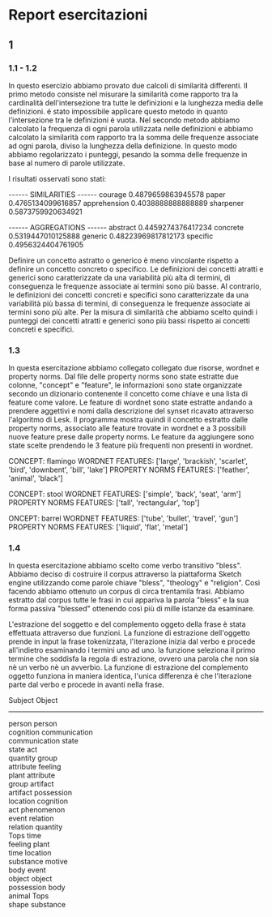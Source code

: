 # Report esercitazioni

## 1

### 1.1 - 1.2
In questo esercizio abbiamo provato due calcoli di similarità differenti.
Il primo metodo consiste nel misurare la similarità come rapporto tra 
la cardinalità dell'intersezione tra tutte le definizioni e la lunghezza media delle definizioni.
é stato impossibile applicare questo metodo in quanto l'intersezione tra le definizioni è vuota.
Nel secondo metodo abbiamo calcolato la  frequenza di  ogni parola utilizzata nelle definizioni
e abbiamo calcolato la similarità com rapporto tra la somma delle frequenze associate ad ogni parola,
diviso la lunghezza della definizione.
In questo modo abbiamo regolarizzato i punteggi, pesando la somma delle frequenze in base al numero di parole utilizzate.

I risultati osservati sono stati:

------ SIMILARITIES ------
courage 0.4879659863945578
paper 0.4765134099616857
apprehension 0.4038888888888889
sharpener 0.5873759920634921

------ AGGREGATIONS ------
abstract 0.4459274376417234
concrete 0.5319447010125888
generic 0.48223969817812173
specific 0.4956324404761905

Definire un concetto astratto o generico è meno vincolante rispetto a definire un concetto concreto o specifico.
Le definizioni dei concetti atratti e generici sono caratterizzate da una variabilità più alta di termini,
di conseguenza le frequenze associate ai termini sono più basse.
Al contrario, le definizioni dei concetti concreti e specifici sono caratterizzate da una variabilità più bassa
di termini, di conseguenza le frequenze associate ai termini sono più alte.
Per la misura di similarità che abbiamo scelto quindi i punteggi dei concetti atratti e generici sono più bassi 
rispetto ai concetti concreti e specifici.


### 1.3
In questa esercitazione abbiamo collegato collegato due risorse, wordnet e property norms.
Dal file delle property norms sono state estratte due colonne, "concept" e "feature", le informazioni sono state 
organizzate secondo un dizionario contenente il concetto come chiave e una lista di feature come valore.
Le feature di wordnet sono state estratte andando a prendere aggettivi e nomi dalla descrizione del synset 
ricavato  attraverso l'algoritmo di Lesk.
Il programma mostra quindi il concetto estratto dalle property norms, associato alle feature trovate in wordnet e a 3 
possibili nuove feature prese dalle property norms.
Le feature da aggiungere sono state scelte prendendo le 3 feature più frequenti non presenti in wordnet.

CONCEPT:  flamingo
WORDNET FEATURES:  ['large', 'brackish', 'scarlet', 'bird', 'downbent', 'bill', 'lake']
PROPERTY NORMS FEATURES:  ['feather', 'animal', 'black'] 

CONCEPT:  stool
WORDNET FEATURES:  ['simple', 'back', 'seat', 'arm']
PROPERTY NORMS FEATURES:  ['tall', 'rectangular', 'top']

ONCEPT:  barrel
WORDNET FEATURES:  ['tube', 'bullet', 'travel', 'gun']
PROPERTY NORMS FEATURES:  ['liquid', 'flat', 'metal'] 


### 1.4
In questa esercitazione abbiamo scelto come verbo transitivo "bless".
Abbiamo deciso di costruire il corpus attraverso la piattaforma Sketch engine utilizzando come parole chiave
"bless", "theology" e "religion". 
Così facendo abbiamo ottenuto  un corpus di circa trentamila frasi.
Abbiamo estratto dal corpus tutte le frasi  in cui appariva la parola "bless" e la sua forma passiva "blessed" ottenendo 
così più di mille istanze da esaminare.

L'estrazione del soggetto e del complemento oggeto della frase è stata effettuata attraverso due funzioni.
La funzione di estrazione dell'oggetto prende in input la frase  tokenizzata, 
l'iterazione inizia dal verbo e procede all'indietro  esaminando i termini uno ad uno. 
la funzione seleziona il primo termine che soddisfa la regola di estrazione, ovvero una parola che non sia 
nè un verbo nè un avverbio.
La funzione di estrazione del complemento oggetto funziona in maniera identica, l'unica  differenza è che l'iterazione 
parte dal verbo e procede in avanti nella frase.


Subject              Object              
___________          ___________         
person               person              
cognition            communication       
communication        state               
state                act                 
quantity             group               
attribute            feeling             
plant                attribute           
group                artifact            
artifact             possession          
location             cognition           
act                  phenomenon          
event                relation            
relation             quantity            
Tops                 time                
feeling              plant               
time                 location            
substance            motive              
body                 event               
object               object              
possession           body                
animal               Tops                
shape                substance  